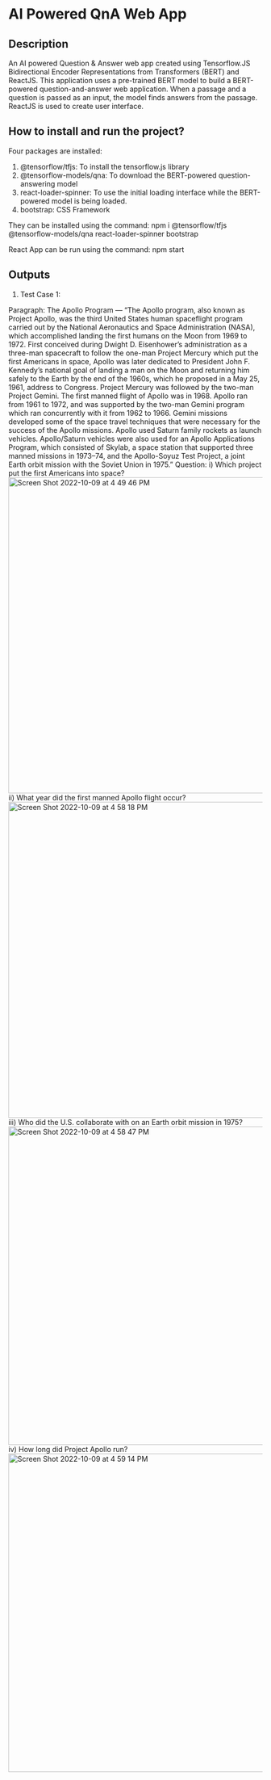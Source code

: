 # AI Powered QnA Web App

## Description
An AI powered Question & Answer web app created using Tensorflow.JS Bidirectional Encoder Representations from Transformers (BERT) and ReactJS.
This application uses a pre-trained BERT model to build a BERT-powered question-and-answer web application. When a passage and a question is passed as an input, the model finds answers from the passage. ReactJS is used to create user interface.

## How to install and run the project?
Four packages are installed:
1. @tensorflow/tfjs: To install the tensorflow.js library
2. @tensorflow-models/qna: To download the BERT-powered question-answering model
3. react-loader-spinner: To use the initial loading interface while the BERT-powered model is being loaded. 
4. bootstrap: CSS Framework

They can be installed using the command:
npm i @tensorflow/tfjs @tensorflow-models/qna react-loader-spinner bootstrap

React App can be run using the command: npm start

## Outputs
1. Test Case 1:

Paragraph: The Apollo Program — “The Apollo program, also known as Project Apollo, was the third United States human spaceflight program carried out by the National Aeronautics and Space Administration (NASA), which accomplished landing the first humans on the Moon from 1969 to 1972. First conceived during Dwight D. Eisenhower’s administration as a three-man spacecraft to follow the one-man Project Mercury which put the first Americans in space, Apollo was later dedicated to President John F. Kennedy’s national goal of landing a man on the Moon and returning him safely to the Earth by the end of the 1960s, which he proposed in a May 25, 1961, address to Congress. Project Mercury was followed by the two-man Project Gemini. The first manned flight of Apollo was in 1968. Apollo ran from 1961 to 1972, and was supported by the two-man Gemini program which ran concurrently with it from 1962 to 1966. Gemini missions developed some of the space travel techniques that were necessary for the success of the Apollo missions. Apollo used Saturn family rockets as launch vehicles. Apollo/Saturn vehicles were also used for an Apollo Applications Program, which consisted of Skylab, a space station that supported three manned missions in 1973–74, and the Apollo-Soyuz Test Project, a joint Earth orbit mission with the Soviet Union in 1975.”
Question: 
i) Which project put the first Americans into space?
<img width="626" alt="Screen Shot 2022-10-09 at 4 49 46 PM" src="https://user-images.githubusercontent.com/89472841/194779231-15a673a2-f70d-4b0c-98c1-0a9e640b68c4.png">
ii) What year did the first manned Apollo flight occur?
<img width="626" alt="Screen Shot 2022-10-09 at 4 58 18 PM" src="https://user-images.githubusercontent.com/89472841/194779252-55a5edab-48b4-4591-b024-f08e5a787f07.png">
iii) Who did the U.S. collaborate with on an Earth orbit mission in 1975?
<img width="631" alt="Screen Shot 2022-10-09 at 4 58 47 PM" src="https://user-images.githubusercontent.com/89472841/194779260-ddcfef2b-4e87-4b4a-a2bb-bc0255fd1e84.png">
iv) How long did Project Apollo run?
<img width="631" alt="Screen Shot 2022-10-09 at 4 59 14 PM" src="https://user-images.githubusercontent.com/89472841/194779284-7a44a8fe-fc3f-401c-8dd0-695cb8fad259.png">



